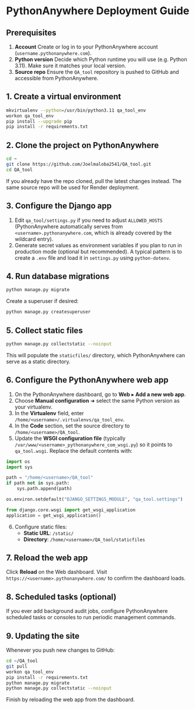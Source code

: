 # PythonAnywhere Deployment Guide

## Prerequisites
1. **Account** Create or log in to your PythonAnywhere account (`username.pythonanywhere.com`).
2. **Python version** Decide which Python runtime you will use (e.g. Python 3.11). Make sure it matches your local version.
3. **Source repo** Ensure the `QA_tool` repository is pushed to GitHub and accessible from PythonAnywhere.

## 1. Create a virtual environment
```bash
mkvirtualenv --python=/usr/bin/python3.11 qa_tool_env
workon qa_tool_env
pip install --upgrade pip
pip install -r requirements.txt
```

## 2. Clone the project on PythonAnywhere
```bash
cd ~
git clone https://github.com/Joelmaloba2541/QA_tool.git
cd QA_tool
```
If you already have the repo cloned, pull the latest changes instead. The same source repo will be used for Render deployment.

## 3. Configure the Django app
1. Edit `qa_tool/settings.py` if you need to adjust `ALLOWED_HOSTS` (PythonAnywhere automatically serves from `<username>.pythonanywhere.com`, which is already covered by the wildcard entry).
2. Generate secret values as environment variables if you plan to run in production mode (optional but recommended). A typical pattern is to create a `.env` file and load it in `settings.py` using `python-dotenv`.

## 4. Run database migrations
```bash
python manage.py migrate
```
Create a superuser if desired:
```bash
python manage.py createsuperuser
```

## 5. Collect static files
```bash
python manage.py collectstatic --noinput
```
This will populate the `staticfiles/` directory, which PythonAnywhere can serve as a static directory.

## 6. Configure the PythonAnywhere web app
1. On the PythonAnywhere dashboard, go to **Web** ▸ **Add a new web app**.
2. Choose **Manual configuration** ➜ select the same Python version as your virtualenv.
3. In the **Virtualenv** field, enter `/home/<username>/.virtualenvs/qa_tool_env`.
4. In the **Code** section, set the source directory to `/home/<username>/QA_tool`.
5. Update the **WSGI configuration file** (typically `/var/www/<username>_pythonanywhere_com_wsgi.py`) so it points to `qa_tool.wsgi`. Replace the default contents with:
```python
import os
import sys

path = "/home/<username>/QA_tool"
if path not in sys.path:
    sys.path.append(path)

os.environ.setdefault("DJANGO_SETTINGS_MODULE", "qa_tool.settings")

from django.core.wsgi import get_wsgi_application
application = get_wsgi_application()
```
6. Configure static files:
   - **Static URL**: `/static/`
   - **Directory**: `/home/<username>/QA_tool/staticfiles`

## 7. Reload the web app
Click **Reload** on the Web dashboard. Visit `https://<username>.pythonanywhere.com/` to confirm the dashboard loads.

## 8. Scheduled tasks (optional)
If you ever add background audit jobs, configure PythonAnywhere scheduled tasks or consoles to run periodic management commands.

## 9. Updating the site
Whenever you push new changes to GitHub:
```bash
cd ~/QA_tool
git pull
workon qa_tool_env
pip install -r requirements.txt
python manage.py migrate
python manage.py collectstatic --noinput
```
Finish by reloading the web app from the dashboard.
